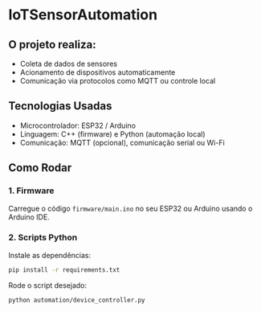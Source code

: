 # IoTSensorAutomation
## O projeto realiza:
- Coleta de dados de sensores
- Acionamento de dispositivos automaticamente
- Comunicação via protocolos como MQTT ou controle local

## Tecnologias Usadas
- Microcontrolador: ESP32 / Arduino
- Linguagem: C++ (firmware) e Python (automação local)
- Comunicação: MQTT (opcional), comunicação serial ou Wi-Fi

## Como Rodar
### 1. Firmware
Carregue o código `firmware/main.ino` no seu ESP32 ou Arduino usando o Arduino IDE.

### 2. Scripts Python
Instale as dependências:
```bash
pip install -r requirements.txt
```
Rode o script desejado:
```bash
python automation/device_controller.py
